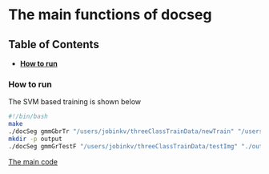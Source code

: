 # The main functions of docseg


## Table of Contents
* **[How to run](#how-to-run)** 



### How to run
The SVM based training is shown below

``` bash
#!/bin/bash
make
./docSeg gmmGbrTr "/users/jobinkv/threeClassTrainData/newTrain" "/users/jobinkv/threeClassTrainData/newtrGt" tdeepfet.xml
mkdir -p output
./docSeg gmmGrTestF "/users/jobinkv/threeClassTrainData/testImg" "./output" tdeepfet.xml
```

[The main code](L2Normalization.cpp#L3-L10)

